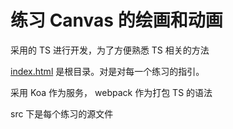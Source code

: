 # 练习 Canvas 的绘画和动画

采用的 TS 进行开发，为了方便熟悉 TS 相关的方法

[index.html](index.html) 是根目录。对是对每一个练习的指引。

采用 Koa 作为服务， webpack 作为打包 TS 的语法

src 下是每个练习的源文件
